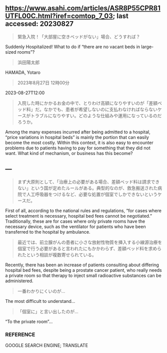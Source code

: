
## https://www.asahi.com/articles/ASR8P55CPR81UTFL00C.html?iref=comtop_7_03; last accessed: 20230827

> 緊急入院！「大部屋に空きベッドがない」場合、どうすれば？

Suddenly Hospitalized! What to do if “there are no vacant beds in large-sized rooms”?

> 浜田陽太郎

HAMADA, Yotaro

> 2023年8月27日 12時00分

2023-08-27T12:00

> 入院した時にかかるお金の中で、とりわけ高額になりやすいのが「差額ベッド料」だ。なかでも、患者が希望しないのに支払わなければならないケースがトラブルになりやすい。どのような仕組みや運用になっているのだろうか。

Among the many expenses incurred after being admitted to a hospital, “price variations in hospital beds” is mainly the portion that can easily become the most costly. Within this context, it is also easy to encounter problems due to patients having to pay for something that they did not want. What kind of mechanism, or business has this become?

## —

> まず大原則として、「治療上の必要がある場合、差額ベッド料は請求できない」という国が定めたルールがある。典型的なのが、救急搬送された病院で人工呼吸器をつけるなど、必要な処置が個室でしかできないというケースだ。

First of all, according to the national rules and regulations, “for cases where select treatment is necessary, hospital bed fees cannot be negotiated.” Traditionally, these are for cases where only private rooms have the necessary device, such as the ventilator for patients who have been transferred to the hospital by ambulance.

> 最近では、前立腺がんの患者に小さな放射性物質を挿入する小線源治療を個室で行う必要があると言われたにもかかわらず、差額ベッド料を求められたという相談が複数寄せられている。

Recently, there has been an increase of patients consulting about differing hospital bed fees, despite being a prostate cancer patient, who really needs a private room so that therapy to inject small radioactive substances can be administered.

> 一番わかりにくいのが…

The most difficult to understand…

>「個室に」と言い出したのが…

“To the private room”…

### REFERENCE

GOOGLE SEARCH ENGINE; TRANSLATE
